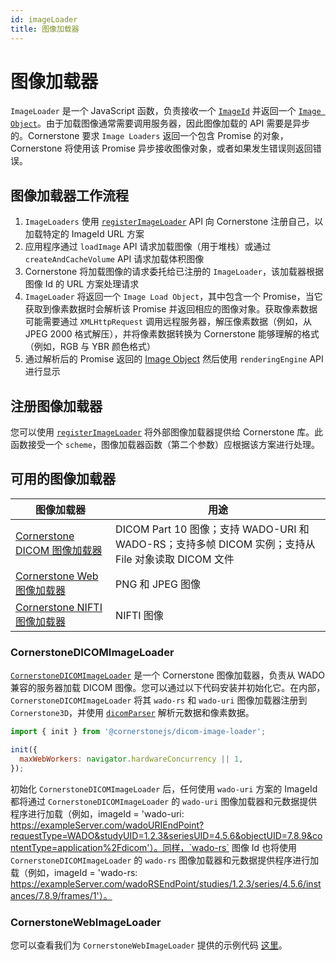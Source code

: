```yaml
---  
id: imageLoader  
title: 图像加载器
---  
```


# 图像加载器

`ImageLoader` 是一个 JavaScript 函数，负责接收一个 [`ImageId`](./imageId.md) 并返回一个 [`Image Object`](./images.md)。由于加载图像通常需要调用服务器，因此图像加载的 API 需要是异步的。Cornerstone 要求 `Image Loaders` 返回一个包含 Promise 的对象，Cornerstone 将使用该 Promise 异步接收图像对象，或者如果发生错误则返回错误。  

## 图像加载器工作流程  

1. `ImageLoaders` 使用 [`registerImageLoader`](https://www.cornerstonejs.org/api/core/namespace/imageLoader#registerImageLoader) API 向 Cornerstone 注册自己，以加载特定的 ImageId URL 方案  
2. 应用程序通过 `loadImage` API 请求加载图像（用于堆栈）或通过 `createAndCacheVolume` API 请求加载体积图像  
3. Cornerstone 将加载图像的请求委托给已注册的 `ImageLoader`，该加载器根据图像 Id 的 URL 方案处理请求  
4. `ImageLoader` 将返回一个 `Image Load Object`，其中包含一个 Promise，当它获取到像素数据时会解析该 Promise 并返回相应的图像对象。获取像素数据可能需要通过 `XMLHttpRequest` 调用远程服务器，解压像素数据（例如，从 JPEG 2000 格式解压），并将像素数据转换为 Cornerstone 能够理解的格式（例如，RGB 与 YBR 颜色格式）  
5. 通过解析后的 Promise 返回的 [Image Object](./images.md) 然后使用 `renderingEngine` API 进行显示  

## 注册图像加载器  

您可以使用 [`registerImageLoader`](https://www.cornerstonejs.org/api/core/namespace/imageLoader#registerImageLoader) 将外部图像加载器提供给 Cornerstone 库。此函数接受一个 `scheme`，图像加载器函数（第二个参数）应根据该方案进行处理。  

## 可用的图像加载器  

| 图像加载器                                                                                       | 用途                                                                                                                     |  
| ------------------------------------------------------------------------------------------------ | ------------------------------------------------------------------------------------------------------------------------ |  
| [Cornerstone DICOM 图像加载器](https://github.com/cornerstonejs/cornerstone3D/tree/main/packages/dicomImageLoader) | DICOM Part 10 图像；支持 WADO-URI 和 WADO-RS；支持多帧 DICOM 实例；支持从 File 对象读取 DICOM 文件                          |  
| [Cornerstone Web 图像加载器](https://github.com/cornerstonejs/cornerstoneWebImageLoader)           | PNG 和 JPEG 图像                                                                                                         |  
| [Cornerstone NIFTI 图像加载器](https://github.com/cornerstonejs/cornerstone3D/tree/main/packages/nifti-volume-loader) | NIFTI 图像                                                                                                              |  

### CornerstoneDICOMImageLoader  

[`CornerstoneDICOMImageLoader`](https://github.com/cornerstonejs/cornerstone3D/tree/main/packages/dicomImageLoader) 是一个 Cornerstone 图像加载器，负责从 WADO 兼容的服务器加载 DICOM 图像。您可以通过以下代码安装并初始化它。在内部，`CornerstoneDICOMImageLoader` 将其 `wado-rs` 和 `wado-uri` 图像加载器注册到 `Cornerstone3D`，并使用 [`dicomParser`](https://github.com/cornerstonejs/dicomParser) 解析元数据和像素数据。  

```js  
import { init } from '@cornerstonejs/dicom-image-loader';  

init({  
  maxWebWorkers: navigator.hardwareConcurrency || 1,  
});  
```  

初始化 `CornerstoneDICOMImageLoader` 后，任何使用 `wado-uri` 方案的 ImageId 都将通过 `CornerstoneDICOMImageLoader` 的 `wado-uri` 图像加载器和元数据提供程序进行加载（例如，imageId = 'wado-uri: https://exampleServer.com/wadoURIEndPoint?requestType=WADO&studyUID=1.2.3&seriesUID=4.5.6&objectUID=7.8.9&contentType=application%2Fdicom'）。同样，`wado-rs` 图像 Id 也将使用 `CornerstoneDICOMImageLoader` 的 `wado-rs` 图像加载器和元数据提供程序进行加载（例如，imageId = 'wado-rs: https://exampleServer.com/wadoRSEndPoint/studies/1.2.3/series/4.5.6/instances/7.8.9/frames/1'）。  

### CornerstoneWebImageLoader  

您可以查看我们为 `CornerstoneWebImageLoader` 提供的示例代码 [这里](https://github.com/cornerstonejs/cornerstone3D/tree/main/packages/core/examples/webLoader)。  